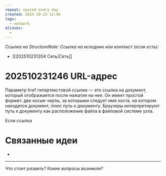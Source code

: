 ```yaml
---
repeat: spaced every day
created: 2025-10-23 12:46
tags:
  - network
aliases:
  -
---
```

*Ссылка на StructureNote:*
*Ссылка на исходник или контекст (если есть):*
- [[202510231204 Сеть|Сеть]]

# 202510231246 URL-адрес

Параметр href гипертекстовой ссылки — это ссылка на документ, который отображается после нажатия на нее. Он имеет простой формат: две косые черты, за которыми следует имя хоста, на котором находится документ, плюс путь к документу. Браузеры интерпретируют путь к документу как расположение файла в файловой системе узла.

Если ссылка
# Связанные идеи

- 

---

*Что стоит развить? Какие вопросы возникли?*
